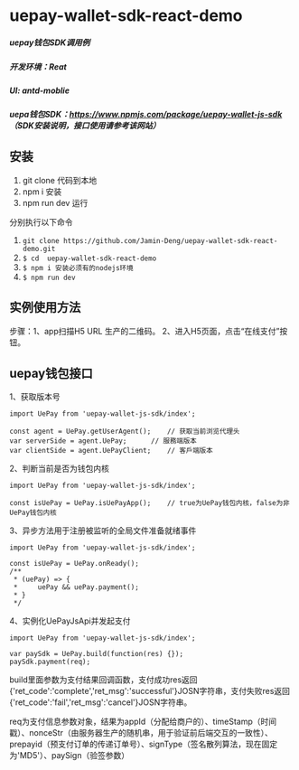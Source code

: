 # uepay-wallet-sdk-react-demo
##### uepay钱包SDK调用例
##### 开发环境：Reat
##### UI: antd-moblie
##### uepa钱包SDK：https://www.npmjs.com/package/uepay-wallet-js-sdk （SDK安装说明，接口使用请参考该网站）

## 安装
1. git clone 代码到本地
2. npm i 安装
3. npm run dev 运行

分别执行以下命令
1. `git clone https://github.com/Jamin-Deng/uepay-wallet-sdk-react-demo.git`
1. `$ cd  uepay-wallet-sdk-react-demo`
1. `$ npm i 安装必须有的nodejs环境`
1. `$ npm run dev`

## 实例使用方法
步骤：1、app扫描H5 URL 生产的二维码。
2、进入H5页面，点击“在线支付”按钮。

## uepay钱包接口
1、获取版本号
```
import UePay from 'uepay-wallet-js-sdk/index';
 
const agent = UePay.getUserAgent();    // 获取当前浏览代理头
var serverSide = agent.UePay;      // 服務端版本
var clientSide = agent.UePayClient;    // 客戶端版本
```

2、判断当前是否为钱包内核
```
import UePay from 'uepay-wallet-js-sdk/index';
 
const isUePay = UePay.isUePayApp();    // true为UePay钱包内核，false为非UePay钱包内核
```

3、异步方法用于注册被监听的全局文件准备就绪事件
```
import UePay from 'uepay-wallet-js-sdk/index';
 
const isUePay = UePay.onReady();
/**
 * (uePay) => {
 *     uePay && uePay.payment();
 * }
 */
 ```
 
 4、实例化UePayJsApi并发起支付
 ```
 import UePay from 'uepay-wallet-js-sdk/index';
 
var paySdk = UePay.build(function(res) {});
paySdk.payment(req);
```
build里面参数为支付结果回调函数，支付成功res返回{'ret_code':'complete','ret_msg':'successful'}JOSN字符串，支付失败res返回{'ret_code':'fail','ret_msg':'cancel'}JOSN字符串。

req为支付信息参数对象，结果为appId（分配给商户的）、timeStamp（时间戳）、nonceStr（由服务器生产的随机串，用于验证前后端交互的一致性）、prepayid（预支付订单的传递订单号）、signType（签名散列算法，现在固定为'MD5'）、paySign（验签参数）

 

